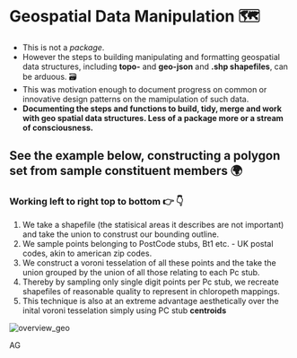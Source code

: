 # Geospatial Data Manipulation 🗺️

- This is not a _package_.
- However the steps to building manipulating and formatting geospatial data structures, including **topo-** and **geo-json** and **.shp shapefiles**, can be arduous. 🗃️
- This was motivation enough to document progress on common or innovative design patterns on the mamipulation of such data. 
- **Documenting the steps and functions to build, tidy, merge and work with geo spatial data structures.  Less of a package more or a stream of consciousness.**

## See the example below, constructing a polygon set from sample constituent members 🌍

### Working left to right top to bottom 👉 👇
1. We take a shapefile (the statisical areas it describes are not important) and take the union to construst our bounding outline.
2. We sample points belonging to PostCode stubs, Bt1 etc. - UK postal codes, akin to american zip codes.
3. We construct a voroni tesselation of all these points and the take the union grouped by the union of all those relating to each Pc stub.
4. Thereby by sampling only single digit points per Pc stub, we recreate shapefiles of reasonable quality to represent in chloropeth mappings.
5. This technique is also at an extreme advantage aesthetically over the inital voroni tesselation simply using PC stub **centroids**


![overview_geo](https://user-images.githubusercontent.com/48027133/137812273-e0f06b72-a4a5-448e-8732-1f86caa03a8a.png)

AG
